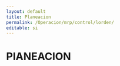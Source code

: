 ```yaml
---
layout: default
title: Planeacion
permalink: /Operacion/mrp/control/lorden/
editable: si
---
```


# PlANEACION

